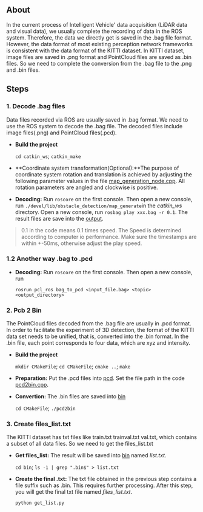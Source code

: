 ## About ##

In the current process of Intelligent Vehicle' data acquisition (LiDAR data and visual data), we usually complete the recording of data in the ROS system. Therefore, the data we directly get is saved in the .bag file format. However, the data format of most existing perception network frameworks is consistent with the data format of the KITTI dataset. In  KITTI dataset, image files are saved in .png format and PointCloud files are saved as .bin files. So we need to complete the conversion from the .bag file to the .png and .bin files.

## Steps ##

### 1. Decode .bag files ###
Data files recorded via ROS are usually saved in .bag format. We need to use the ROS system to decode the .bag file. The decoded files include image files(.png) and PointCloud files(.pcd).

* **Build the project**
	
	`cd catkin_ws`; `catkin_make`

* **Coordinate system transformation(Optional):**The purpose of coordinate system rotation and translation is achieved by adjusting the following parameter values in the file [map_generation_node.cpp](/catkin_ws/src/obstacle_detection/src/map_generation_node.cpp). All rotation parameters are angled and clockwise is positive.


* **Decoding:** Run `roscore` on the first console. Then open a new console, run `./devel/lib/obstacle_detection/map_generate`in the *catkin_ws* directory. Open a new console, run `rosbag play xxx.bag -r 0.1`. The result files are save into the [output](/catkin_ws/output).
> 0.1 in the code means 0.1 times speed. The Speed is determined according to computer io performance. Make sure the timestamps are within +-50ms, otherwise adjust the play speed. 

### 1.2 Another way .bag to .pcd ###

* **Decoding:** Run `roscore` on the first console. Then open a new console, run 

	`rosrun pcl_ros bag_to_pcd <input_file.bag> <topic> <output_directory>`

### 2. Pcb 2 Bin ###

The PointCloud files decoded from the .bag file are usually in .pcd format. In order to facilitate the experiment of 3D detection, the format of the KITTI data set needs to be unified, that is, converted into the .bin format. In the .bin file, each point corresponds to four data, which are xyz and intensity.



* **Build the project**

	`mkdir CMakeFile`; `cd CMakeFile`; `cmake ..`; `make`

* **Preparation:** Put the .pcd files into [pcd](/pcd2bin/pcd). Set the file path in the code [pcd2bin.cpp](/pcd2bin/pcd2bin.cpp).

* **Convertion:** The .bin files are saved into [bin](/pcd2bin/bin)

	`cd CMakeFile`; `./pcd2bin`

### 3. Create files_list.txt ###
The KITTI dataset has txt files like train.txt trainval.txt val.txt, which contains a subset of all data files.  So we need to get the files_list.txt

* **Get files_list:** The result will be saved into [bin](/pcd2bin/bin) named *list.txt*.

	`cd bin`; `ls -1 | grep ".bin$" > list.txt`

* **Create the final .txt:** The txt file obtained in the previous step contains a file suffix such as .bin. This requires further processing. After this step, you will get the final txt file named *files_list.txt*.

	`python get_list.py`





